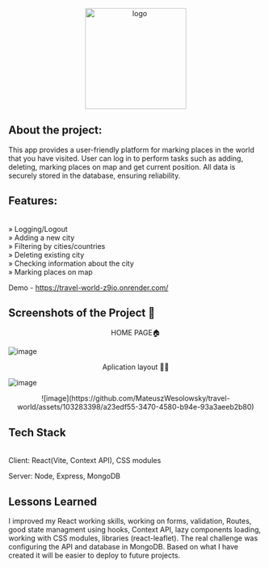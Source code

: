 <p align="center">
    <img width="200" src="https://images.ctfassets.net/13indbtdj8hn/3xN8aJZmGiSGxtTJbNF9nV/ad0f70f97661f480c26ea1bdfa9742ab/tw_logo_horizontal_2.png" alt="logo">
</p>
<h2>About the project:</h2>

This app provides a user-friendly platform for marking places in the world that you have visited. User can log in to perform tasks such as adding, deleting, marking places on map and get current position. All data is securely stored in the database, ensuring reliability.

<h2>Features:</h2><br/>
» Logging/Logout<br/>
» Adding a new city<br/>
» Filtering by cities/countries<br/>
» Deleting existing city<br/>
» Checking information about the city<br/>
» Marking places on map<br/>


Demo - https://travel-world-z9io.onrender.com/<br/>


<h2>Screenshots of the Project 📸</h2>

<p align="center">
HOME PAGE🏠
</p>

![image](https://github.com/MateuszWesolowsky/travel-world/assets/103283398/eced2e22-8aa6-4cc2-9536-22e3a4aee1ea)

<p align="center">
Aplication layout 🐱‍🏍
</p>

![image](https://github.com/MateuszWesolowsky/travel-world/assets/103283398/c63dd9cd-ba6e-4c14-a08d-44044647a0c1)
<p align="center">
![image](https://github.com/MateuszWesolowsky/travel-world/assets/103283398/a23edf55-3470-4580-b94e-93a3aeeb2b80)
</p>

<h2>Tech Stack</h2><br/>
Client: React(Vite, Context API), CSS modules

Server: Node, Express, MongoDB

<h2>Lessons Learned</h2>

I improved my React working skills, working on forms, validation, Routes, good state managment using hooks, Context API, lazy components loading, working with CSS modules, libraries (react-leaflet). The real challenge was configuring the API and database in MongoDB. Based on what I have created it will be easier to deploy to future projects.
